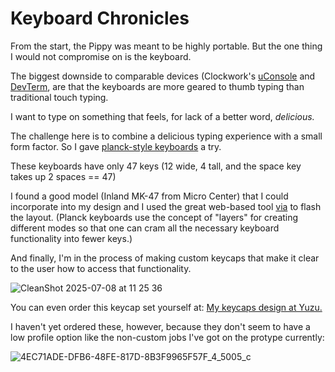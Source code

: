 # Keyboard Chronicles

From the start, the Pippy was meant to be highly portable. But the one thing I would not compromise on is the keyboard.

The biggest downside to comparable devices (Clockwork's [uConsole](https://www.clockworkpi.com/home-uconsole) and [DevTerm](https://www.clockworkpi.com/home-uconsole), are that the keyboards are more geared to thumb typing than traditional touch typing.

I want to type on something that feels, for lack of a better word, _delicious._

The challenge here is to combine a delicious typing experience with a small form factor. So I gave [planck-style keyboards](https://youtu.be/bEPg8kk84gw) a try.

These keyboards have only 47 keys (12 wide, 4 tall, and the space key takes up 2 spaces == 47)

I found a good model (Inland MK-47 from Micro Center) that I could incorporate into my design and I used the great web-based tool [via](https://via.evove.top/) to flash the layout. (Planck keyboards use the concept of "layers" for creating different modes so that one can cram all the necessary keyboard functionality into fewer keys.)

And finally, I'm in the process of making custom keycaps that make it clear to the user how to access that functionality.

![CleanShot 2025-07-08 at 11 25 36](https://github.com/user-attachments/assets/25aca69c-0955-4ca4-9ca2-92bdb40835c7)

You can even order this keycap set yourself at:
[My keycaps design at Yuzu.](https://yuzukeycaps.com/c/9839bc54-8ba7-46e9-92d4-aec02bd5d362)

I haven't yet ordered these, however, because they don't seem to have a low profile option like the non-custom jobs I've got on the protype currently:

![4EC71ADE-DFB6-48FE-817D-8B3F9965F57F_4_5005_c](https://github.com/user-attachments/assets/d91755f3-f853-4af8-bb81-056863ceaba9)

